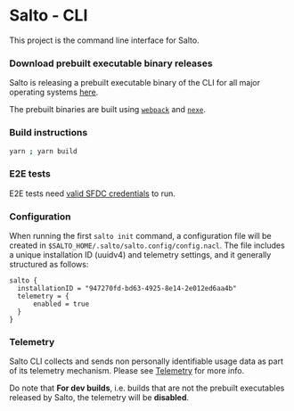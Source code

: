 # Salto - CLI

This project is the command line interface for Salto.

### Download prebuilt executable binary releases

Salto is releasing a prebuilt executable binary of the CLI for all major operating systems [here](https://github.com/salto-io/salto/releases).

The prebuilt binaries are built using [`webpack`](https://github.com/webpack/webpack) and [`nexe`](https://github.com/nexe/nexe).

### Build instructions

```bash
yarn ; yarn build
```

### E2E tests

E2E tests need [valid SFDC credentials](../salesforce-adapter/README.md#E2E-tests) to run.

### Configuration

When running the first `salto init` command, a configuration file will be created in `$SALTO_HOME/.salto/salto.config/config.nacl`.
The file includes a unique installation ID (uuidv4) and telemetry settings, and it generally structured as follows:

```hcl
salto {
  installationID = "947270fd-bd63-4925-8e14-2e012ed6aa4b"
  telemetry = {
      enabled = true
  }
}
```

### Telemetry

Salto CLI collects and sends non personally identifiable usage data as part of its telemetry mechanism.
Please see [Telemetry](../../docs/telemetry.md) for more info.

Do note that **For dev builds**, i.e. builds that are not the prebuilt executables released by Salto, the telemetry will be **disabled**.